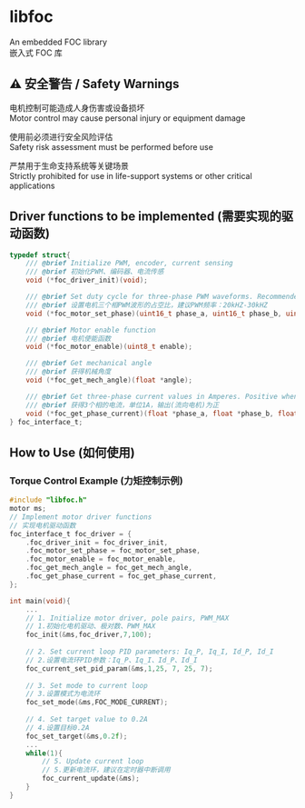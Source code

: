 # libfoc  
An embedded FOC library  
嵌入式 FOC 库  

## ⚠️ 安全警告 / Safety Warnings
电机控制可能造成人身伤害或设备损坏  
Motor control may cause personal injury or equipment damage

使用前必须进行安全风险评估  
Safety risk assessment must be performed before use

严禁用于生命支持系统等关键场景  
Strictly prohibited for use in life-support systems or other critical applications

## Driver functions to be implemented (需要实现的驱动函数)  
```C
typedef struct{
    /// @brief Initialize PWM, encoder, current sensing  
    /// @brief 初始化PWM、编码器、电流传感  
    void (*foc_driver_init)(void);

    /// @brief Set duty cycle for three-phase PWM waveforms. Recommended PWM frequency: 20kHZ-30kHZ  
    /// @brief 设置电机三个相PWM波形的占空比，建议PWM频率：20kHZ-30kHZ  
    void (*foc_motor_set_phase)(uint16_t phase_a, uint16_t phase_b, uint16_t phase_c);

    /// @brief Motor enable function  
    /// @brief 电机使能函数  
    void (*foc_motor_enable)(uint8_t enable);

    /// @brief Get mechanical angle  
    /// @brief 获得机械角度  
    void (*foc_get_mech_angle)(float *angle);

    /// @brief Get three-phase current values in Amperes. Positive when outputting (flowing to motor)  
    /// @brief 获得3个相的电流，单位1A，输出(流向电机)为正  
    void (*foc_get_phase_current)(float *phase_a, float *phase_b, float *phase_c);
} foc_interface_t;
```

## How to Use (如何使用)  
### Torque Control Example (力矩控制示例)  
```C
#include "libfoc.h"
motor ms;
// Implement motor driver functions  
// 实现电机驱动函数  
foc_interface_t foc_driver = {
    .foc_driver_init = foc_driver_init,
    .foc_motor_set_phase = foc_motor_set_phase,
    .foc_motor_enable = foc_motor_enable,
    .foc_get_mech_angle = foc_get_mech_angle,
    .foc_get_phase_current = foc_get_phase_current,
};

int main(void){
    ...
    // 1. Initialize motor driver, pole pairs, PWM_MAX  
    // 1.初始化电机驱动、极对数、PWM_MAX  
    foc_init(&ms,foc_driver,7,100);
    
    // 2. Set current loop PID parameters: Iq_P, Iq_I, Id_P, Id_I  
    // 2.设置电流环PID参数：Iq_P、Iq_I、Id_P、Id_I  
    foc_current_set_pid_param(&ms,1,25, 7, 25, 7);
    
    // 3. Set mode to current loop  
    // 3.设置模式为电流环  
    foc_set_mode(&ms,FOC_MODE_CURRENT);
    
    // 4. Set target value to 0.2A  
    // 4.设置目标0.2A  
    foc_set_target(&ms,0.2f);
    ...
    while(1){
        // 5. Update current loop  
        // 5.更新电流环，建议在定时器中断调用  
        foc_current_update(&ms);
    }
}
```